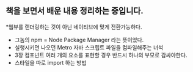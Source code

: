 
## 책을 보면서 배운 내용 정리하는 중입니다.

*웹뷰를 랜더링하는 것이 아닌 네이티브에 맞게 전환가능하다.
* 그놈의 npm = Node Package Manager 라는 뜻이었다.
* 실행시키면 나오던 Metro 자바 스크립트 파일을 컴파일해주는 녀석
* 3장 컴포넌트
    여러 개의 요소를 표현할 경우 반드시 하나의 부모로 감싸야한다.
* 스타일을 따로 import 하는 방법 


